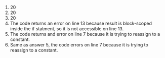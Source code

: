 1. 20
2. 20
3. 20
4. The code returns an error on line 13 because result is block-scoped inside the if statment, so it is not accessible on line 13. 
5. The code returns and error on line 7 because it is trying to reassign to a constant. 
6. Same as answer 5, the code errors on line 7 because it is trying to reassign to a constant.  